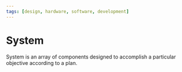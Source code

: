 ```yaml
---
tags: [design, hardware, software, development]
---
```


# System

System is an array of components designed to accomplish a particular objective
according to a plan.
